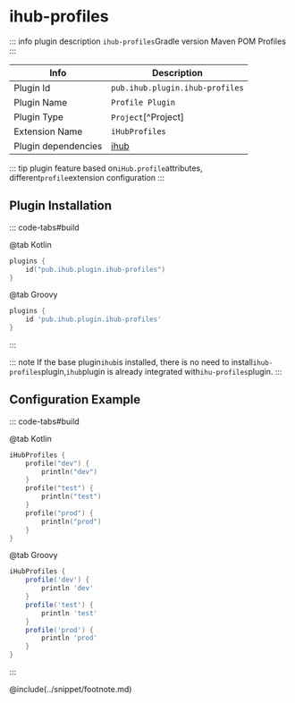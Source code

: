 # ihub-profiles

::: info plugin description
`ihub-profiles`Gradle version Maven POM Profiles
:::

| Info                | Description                     |
| ------------------- | ------------------------------- |
| Plugin Id           | `pub.ihub.plugin.ihub-profiles` |
| Plugin Name         | `Profile Plugin`                |
| Plugin Type         | `Project`[^Project]             |
| Extension Name      | `iHubProfiles`                  |
| Plugin dependencies | [ihub](iHub)                    |

::: tip plugin feature
based on`iHub.profile`attributes, different`profile`extension configuration
:::

## Plugin Installation

::: code-tabs#build

@tab Kotlin

```kotlin
plugins {
    id("pub.ihub.plugin.ihub-profiles")
}
```

@tab Groovy

```groovy
plugins {
    id 'pub.ihub.plugin.ihub-profiles'
}
```

:::

::: note
If the base plugin`ihub`is installed, there is no need to install`ihub-profiles`plugin,`ihub`plugin is already integrated with`ihu-profiles`plugin.
:::

## Configuration Example

::: code-tabs#build

@tab Kotlin

```kotlin
iHubProfiles {
    profile("dev") {
        println("dev")
    }
    profile("test") {
        println("test")
    }
    profile("prod") {
        println("prod")
    }
}
```

@tab Groovy

```groovy
iHubProfiles {
    profile('dev') {
        println 'dev'
    }
    profile('test') {
        println 'test'
    }
    profile('prod') {
        println 'prod'
    }
}
```

:::

@include(../snippet/footnote.md)